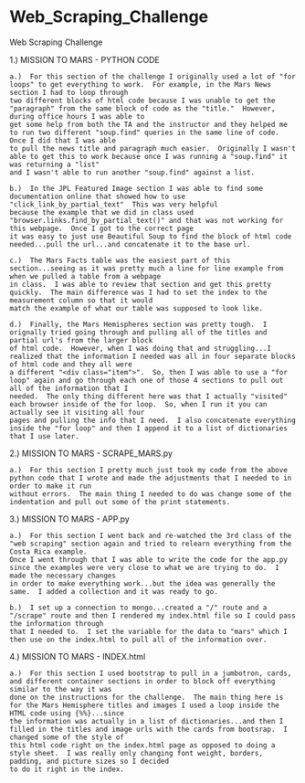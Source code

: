 # Web_Scraping_Challenge
Web Scraping Challenge

1.)  MISSION TO MARS - PYTHON CODE

	a.)  For this section of the challenge I originally used a lot of "for loops" to get everything to work.  For example, in the Mars News section I had to loop through 
	two different blocks of html code because I was unable to get the "paragraph" from the same block of code as the "title."  However, during office hours I was able to
	get some help from both the TA and the instructor and they helped me to run two different "soup.find" queries in the same line of code.  Once I did that I was able
	to pull the news title and paragraph much easier.  Originally I wasn't able to get this to work because once I was running a "soup.find" it was returning a "list"
	and I wasn't able to run another "soup.find" against a list.

	b.)  In the JPL Featured Image section I was able to find some documentation online that showed how to use "click_link_by_partial_text"  This was very helpful
	because the example that we did in class used "browser.links.find_by_partial_text()" and that was not working for this webpage.  Once I got to the correct page
	it was easy to just use Beautiful Soup to find the block of html code needed...pull the url...and concatenate it to the base url.

	c.)  The Mars Facts table was the easiest part of this section...seeing as it was pretty much a line for line example from when we pulled a table from a webpage
	in class.  I was able to review that section and get this pretty quickly.  The main difference was I had to set the index to the measurement column so that it would
	match the example of what our table was supposed to look like.

	d.)  Finally, the Mars Hemispheres section was pretty tough.  I orignally tried going through and pulling all of the titles and partial url's from the larger block
	of html code.  However, when I was doing that and struggling...I realized that the information I needed was all in four separate blocks of html code and they all were
	a different "<div class="item">".  So, then I was able to use a "for loop" again and go through each one of those 4 sections to pull out all of the information that I
	needed.  The only thing different here was that I actually "visited" each browser inside of the for loop.  So, when I run it you can actually see it visiting all four 
	pages and pulling the info that I need.  I also concatenate everything inside the "for loop" and then I append it to a list of dictionaries that I use later.


2.)  MISSION TO MARS - SCRAPE_MARS.py

	a.)  For this section I pretty much just took my code from the above python code that I wrote and made the adjustments that I needed to in order to make it run 
	without errors.  The main thing I needed to do was change some of the indentation and pull out some of the print statements.


3.)  MISSION TO MARS - APP.py

	a.)  For this section I went back and re-watched the 3rd class of the "web scraping" section again and tried to relearn everything from the Costa Rica example.  
	Once I went through that I was able to write the code for the app.py since the examples were very close to what we are trying to do.  I made the necessary changes
	in order to make everything work...but the idea was generally the same.  I added a collection and it was ready to go. 

	b.)  I set up a connection to mongo...created a "/" route and a "/scrape" route and then I rendered my index.html file so I could pass the information through 
	that I needed to.  I set the variable for the data to "mars" which I then use on the index.html to pull all of the information over. 


4.)  MISSION TO MARS - INDEX.html

	a.)  For this section I used bootstrap to pull in a jumbotron, cards, and different container sections in order to block off everything similar to the way it was 
	done on the instructions for the challenge.  The main thing here is for the Mars Hemisphere titles and images I used a loop inside the HTML code using {%%}...since
	the information was actually in a list of dictionaries...and then I filled in the titles and image urls with the cards from bootsrap.  I changed some of the style of
	this html code right on the index.html page as opposed to doing a style sheet.  I was really only changing font weight, borders, padding, and picture sizes so I decided
	to do it right in the index.  


